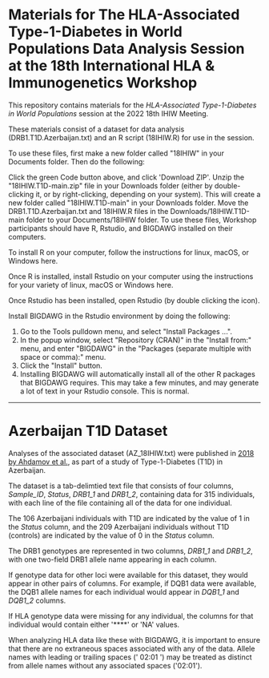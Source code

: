 # Materials for The HLA-Associated Type-1-Diabetes in World Populations Data Analysis Session at the 18th International HLA & Immunogenetics Workshop

This repository contains materials for the _HLA-Associated Type-1-Diabetes in World Populations_ session at the 2022 18th IHIW Meeting.

These materials consist of a dataset for data analysis (DRB1.T1D.Azerbaijan.txt) and an R script (18IHIW.R) for use in the session.

To use these files, first make a new folder called "18IHIW" in your Documents folder. Then do the following:

Click the green Code button above, and click 'Download ZIP'.
Unzip the "18IHIW.T1D-main.zip" file in your Downloads folder (either by double-clicking it, or by right-clicking, depending on your system). This will create a new folder called "18IHIW.T1D-main" in your Downloads folder.
Move the DRB1.T1D.Azerbaijan.txt and 18IHIW.R files in the Downloads/18IHIW.T1D-main folder to your Documents/18IHIW folder.
To use these files, Workshop participants should have R, Rstudio, and BIGDAWG installed on their computers.

To install R on your computer, follow the instructions for linux, macOS, or Windows here.

Once R is installed, install Rstudio on your computer using the instructions for your variety of linux, macOS or Windows here.

Once Rstudio has been installed, open Rstudio (by double clicking the icon).

Install BIGDAWG in the Rstudio environment by doing the following:

1. Go to the Tools pulldown menu, and select "Install Packages ...".
2. In the popup window, select "Repository (CRAN)" in the "Install from:" menu, and enter "BIGDAWG" in the "Packages (separate multiple with space or comma):" menu.
3. Click the "Install" button.
4. Installing BIGDAWG will automatically install all of the other R packages that BIGDAWG requires. This may take a few minutes, and may generate a lot of text in your Rstudio console. This is normal.

---
# Azerbaijan T1D Dataset
Analyses of the associated dataset (AZ_18IHIW.txt) were published in [2018 by Ahdamov et al.](https://www.ncbi.nlm.nih.gov/pmc/articles/PMC6384092/), as part of a study of Type-1-Diabetes (T1D) in Azerbaijan.

The dataset is a tab-delimtied text file that consists of four columns, *Sample_ID*, *Status*, *DRB1_1* and *DRB1_2*, containing data for 315 individuals, with each line of the file containing all of the data for one individual. 

The 106 Azerbaijani individuals with T1D are indicated by the value of 1 in the *Status* column, and the 209 Azerbaijani individuals without T1D (controls) are indicated by the value of 0 in the *Status* column.

The DRB1 genotypes are represented in two columns, *DRB1_1* and *DRB1_2*, with one two-field DRB1 allele name appearing in each column. 

If genotype data for other loci were available for this dataset, they would appear in other pairs of columns. For example, if DQB1 data were available, the DQB1 allele names for each individual would appear in *DQB1_1* and *DQB1_2* columns.

If HLA genotype data were missing for any individual, the columns for that individual would contain either '****' or 'NA' values.

When analyzing HLA data like these with BIGDAWG, it is important to ensure that there are no extraneous spaces associated with any of the data. Allele names with leading or trailing spaces (' 02:01 ') may be treated as distinct from allele names without any associated spaces ('02:01'). 
